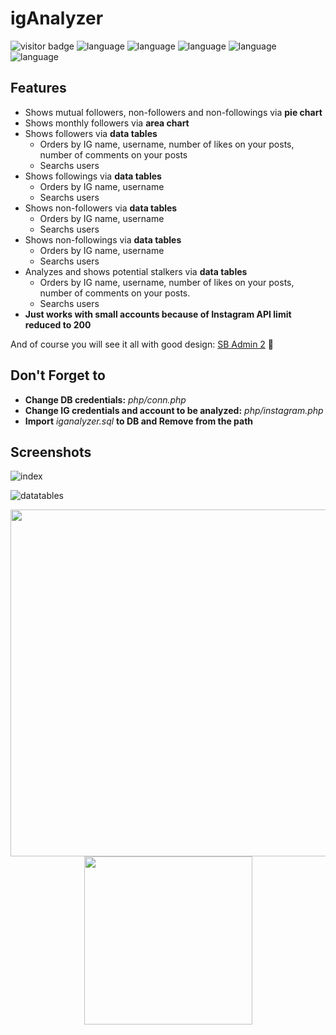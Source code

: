 # igAnalyzer
![visitor badge](https://visitor-badge.glitch.me/badge?page_id=LIIIs4ma.igAnalyzer) ![language](https://img.shields.io/badge/language-php-4F5D95) ![language](https://img.shields.io/badge/language-javascript-f1e05a) ![language](https://img.shields.io/badge/lib-instagram--php--scraper-informational) ![language](https://img.shields.io/badge/lib-jquery-informational)  ![language](https://img.shields.io/badge/db-mysql-orange)


## Features
- Shows mutual followers, non-followers and non-followings via **pie chart**
- Shows monthly followers via **area chart**
- Shows followers via **data tables**
  - Orders by IG name, username, number of likes on your posts, number of comments on your posts
  - Searchs users
- Shows followings via **data tables**
  - Orders by IG name, username
  - Searchs users
- Shows non-followers via **data tables**
  - Orders by IG name, username
  - Searchs users
- Shows non-followings via **data tables**
  - Orders by IG name, username
  - Searchs users
- Analyzes and shows potential stalkers via **data tables**
  - Orders by IG name, username, number of likes on your posts, number of comments on your posts. 
  - Searchs users
- **Just works with small accounts because of Instagram API limit reduced to 200**

And of course you will see it all with good design: [SB Admin 2](https://startbootstrap.com/theme/sb-admin-2) 🧐

## Don't Forget to 
- **Change DB credentials:** *php/conn.php*  
- **Change IG credentials and account to be analyzed:** *php/instagram.php* 
- **Import** *iganalyzer.sql* **to DB and Remove from the path**
 
## Screenshots

![index](https://user-images.githubusercontent.com/12685802/147257607-5d6218a0-b407-4967-b404-738f54019041.png)

![datatables](https://user-images.githubusercontent.com/12685802/147258451-f24d79d3-1d00-4363-9c6f-c499e0e9767a.png)
<p align="center">
  <img width=555 src="https://user-images.githubusercontent.com/12685802/147265491-851e375a-bdcd-4747-92b1-e56ef2d98f5c.png">
  <img width=269 src="https://user-images.githubusercontent.com/12685802/147265904-3db873f1-dc1b-47e8-b9e3-8903ffe57977.png">
</p>

